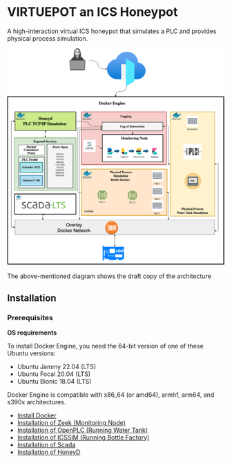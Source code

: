 # VIRTUEPOT an ICS Honeypot
A high-interaction virtual ICS honeypot that simulates a PLC and provides physical process simulation.

<img src="./doc/images/VirtuePot.png" alt="ICS architecture" />

The above-mentioned diagram shows the draft copy of the architecture 


## Installation

### Prerequisites

**OS requirements**

To install Docker Engine, you need the 64-bit version of one of these Ubuntu versions:

* Ubuntu Jammy 22.04 (LTS)
* Ubuntu Focal 20.04 (LTS)
* Ubuntu Bionic 18.04 (LTS)

Docker Engine is compatible with x86_64 (or amd64), armhf, arm64, and s390x architectures.

* [Install Docker](./doc/docker.md)
* [Installation of Zeek (Monitoring Node)](./doc/zeek.md)
* [Installation of OpenPLC (Running Water Tank)](./doc/openplc.md)
* [Installation of ICSSIM (Running Bottle Factory)](./doc/icssim.md)
* [Installation of Scada ](./doc/scada.md)
* [Installation of HoneyD ](./doc/honeyd.md)